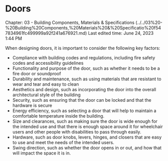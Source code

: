 # Doors

Chapter: 03 - Building Components, Materials & Specifications (../../03%20-%20Building%20Components,%20Materials%20&%20Specificatio%20f547834961fc499999a92f241a676921.md)
Last edited time: June 24, 2023 1:44 PM

When designing doors, it is important to consider the following key factors:

- Compliance with building codes and regulations, including fire safety codes and accessibility guidelines
- Functionality and purpose of the door, such as whether it needs to be a fire door or soundproof
- Durability and maintenance, such as using materials that are resistant to wear and tear and easy to clean
- Aesthetics and design, such as incorporating the door into the overall architectural style of the building
- Security, such as ensuring that the door can be locked and that the hardware is secure
- Energy efficiency, such as selecting a door that will help to maintain a comfortable temperature inside the building.
- Size and clearances, such as making sure the door is wide enough for the intended use and that there is enough space around it for wheelchair users and other people with disabilities to pass through easily.
- Hardware, such as door knobs, levers, hinges, and closers that are easy to use and meet the needs of the intended users.
- Swing direction, such as whether the door opens in or out, and how that will impact the space it is in.
